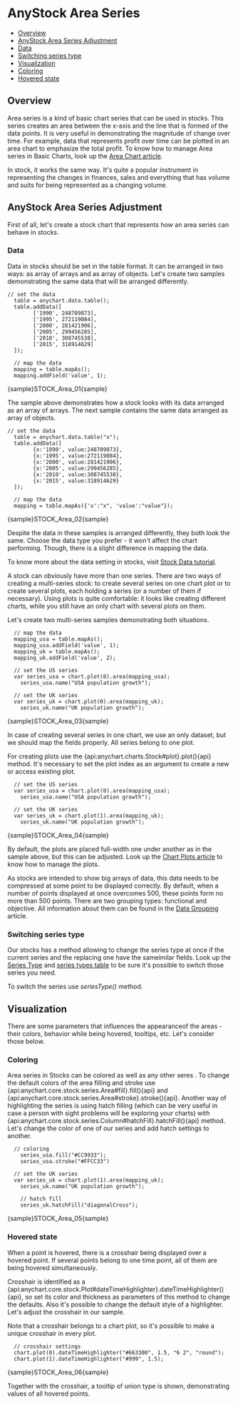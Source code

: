 # AnyStock Area Series

* [Overview](#overview)
* [AnyStock Area Series Adjustment](#anystock_area_series_adjustment)
 * [Data](#data)
 * [Switching series type](#switching_series_type)
* [Visualization](#visualization)
 * [Coloring](#coloring)
 * [Hovered state](#hovered_state)

## Overview

Area series is a kind of basic chart series that can be used in stocks. This series creates an area between the x-axis and the line that is formed of the data points. It is very useful in demonstrating the magnitude of change over time. For example, data that represents profit over time can be plotted in an area chart to emphasize the total profit. To know how to manage Area series in Basic Charts, look up the [Area Chart article](../../Basic_Chart_Types/Area_Chart).

In stock, it works the same way. It's quite a popular instrument in representing the changes in finances, sales and everything that has volume and suits for being represented as a changing volume. 

## AnyStock Area Series Adjustment

First of all, let's create a stock chart that represents how an area series can behave in stocks. 

### Data

Data in stocks should be set in the table format. It can be arranged in two ways: as array of arrays and as array of objects. Let's create two samples demonstrating the same data that will be arranged differently.

```
// set the data
  table = anychart.data.table();
  table.addData([
        ['1990', 248709873],
        ['1995', 272119084],
        ['2000', 281421906],
        ['2005', 299456285],
        ['2010', 308745538],
        ['2015', 318914629]
  ]);
  
  // map the data
  mapping = table.mapAs();
  mapping.addField('value', 1);
```

{sample}STOCK\_Area\_01{sample}

The sample above demonstrates how a stock looks with its data arranged as an array of arrays. The next sample contains the same data arranged as array of objects.

```
// set the data
  table = anychart.data.table("x");
  table.addData([
        {x:'1990', value:248709873},
        {x:'1995', value:272119084},
        {x:'2000', value:281421906},
        {x:'2005', value:299456285},
        {x:'2010', value:308745538},
        {x:'2015', value:318914629}
  ]);
  
  // map the data
  mapping = table.mapAs({'x':"x", 'value':"value"});

```

{sample}STOCK\_Area\_02{sample}

Despite the data in these samples is arranged differently, they both look the same. Choose the data type you prefer - it won't affect the chart performing. Though, there is a slight difference in mapping the data.

To know more about the data setting in stocks, visit [Stock Data tutorial](../Data). 

A stock can obviously have more than one series. There are two ways of creating a multi-series stock: to create several series on one chart plot or to create several plots, each holding a series (or a number of them if necessary). Using plots is quite comfortable: it looks like creating different charts, while you still have an only chart with several plots on them.

Let's create two multi-series samples demonstrating both situations.

```
  // map the data
  mapping_usa = table.mapAs();
  mapping_usa.addField('value', 1);
  mapping_uk = table.mapAs();
  mapping_uk.addField('value', 2);

  // set the US series
  var series_usa = chart.plot(0).area(mapping_usa);
    series_usa.name("USA population growth");

  // set the UK series
  var series_uk = chart.plot(0).area(mapping_uk);
    series_uk.name("UK population growth");
```

{sample}STOCK\_Area\_03{sample}

In case of creating several series in one chart, we use an only dataset, but we should map the fields properly. All series belong to one plot.


For creating plots use the {api:anychart.charts.Stock#plot}.plot(){api} method. It's necessary to set the plot index as an argument to create a new or access existing plot.

```
  // set the US series
  var series_usa = chart.plot(0).area(mapping_usa);
    series_usa.name("USA population growth");

  // set the UK series
  var series_uk = chart.plot(1).area(mapping_uk);
    series_uk.name("UK population growth");

```

{sample}STOCK\_Area\_04{sample}

By default, the plots are placed full-width one under another as in the sample above, but this can be adjusted. Look up the [Chart Plots article](../Chart_Plots) to know how to manage the plots.

As stocks are intended to show big arrays of data, this data needs to be compressed at some point to be displayed correctly. By default, when a number of points displayed at once overcomes 500, these points form no more than 500 points. There are two grouping types: functional and objective. All information about them can be found in the [Data Grouping](../Data_Grouping) article.


### Switching series type

Our stocks has a method allowing to change the series type at once if the current series and the replacing one have the sameimilar fields. Look up the [Series Type](Series_Type) and [series types table](Supported_Series#list_of_supported_series) to be sure it's possible to switch those series you need.

To switch the series use *seriesType()* method.

## Visualization

There are some parameters that influences the appearanceof the areas - their colors, behavior while being hovered, tooltips, etc. Let's consider those below.

### Coloring

Area series in Stocks can be colored as well as any other seres . To change the default colors of the area filling and stroke use {api:anychart.core.stock.series.Area#fill}.fill(){api} and {api:anychart.core.stock.series.Area#stroke}.stroke(){api}. Another way of highlighting the series is using hatch filling (which can be very useful in case a person with sight problems will be exploring your charts) with {api:anychart.core.stock.series.Column#hatchFill}.hatchFill(){api} method. Let's change the color of one of our series and add hatch settings to another. 

```
  // coloring
    series_usa.fill("#CC9933");
    series_usa.stroke("#FFCC33")

  // set the UK series
  var series_uk = chart.plot(1).area(mapping_uk);
    series_uk.name("UK population growth");

    // hatch fill
    series_uk.hatchFill("diagonalCross");
```

{sample}STOCK\_Area\_05{sample}

### Hovered state

When a point is hovered, there is a crosshair being displayed over a hovered point. If several points belong to one time point, all of them are being hovered simultaneously. 

Crosshair is identified as a {api:anychart.core.stock.Plot#dateTimeHighlighter}.dateTimeHighlighter(){api}, so set its color and thickness as parameters of this method to change the defaults. Also it's possible to change the default style of a highlighter. Let's adjust the crosshair in our sample.

Note that a crosshair belongs to a chart plot, so it's possible to make a unique crosshair in every plot.

```
  // crosshair settings
  chart.plot(0).dateTimeHighlighter("#663300", 1.5, "6 2", "round");
  chart.plot(1).dateTimeHighlighter("#999", 1.5);
```

{sample}STOCK\_Area\_06{sample}

Together with the crosshair, a tooltip of union type is shown, demonstrating values of all hovered points. 
